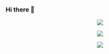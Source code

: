 ### Hi there 👋

<!--
[![GitHub Streak](https://streak-stats.demolab.com?user=maximiliananzinger&theme=vision-friendly-dark)](https://git.io/streak-stats)
-->
<p align="center">
  <img src="https://streak-stats.demolab.com?user=maximiliananzinger&theme=vision-friendly-dark" />
</p>

<!--
![Top Langs](https://github-readme-stats.vercel.app/api/top-langs/?username=maximiliananzinger&layout=compact&theme=vision-friendly-dark)
-->
<p align="center">
  <img src="https://github-readme-stats.vercel.app/api/top-langs/?username=maximiliananzinger&layout=compact&theme=vision-friendly-dark" />
</p>

<!--
[![trophy](https://github-profile-trophy.vercel.app/?username=maximiliananzinger&theme=juicyfresh&no-bg=true)](https://github.com/ryo-ma/github-profile-trophy)
-->
<p align="center">
  <img src="https://github-profile-trophy.vercel.app/?username=maximiliananzinger&theme=juicyfresh&no-bg=true" />
</p>


<!--
**MaximilianAnzinger/MaximilianAnzinger** is a ✨ _special_ ✨ repository because its `README.md` (this file) appears on your GitHub profile.

Here are some ideas to get you started:

- 🔭 I’m currently working on ...
- 🌱 I’m currently learning ...
- 👯 I’m looking to collaborate on ...
- 🤔 I’m looking for help with ...
- 💬 Ask me about ...
- 📫 How to reach me: ...
- 😄 Pronouns: ...
- ⚡ Fun fact: ...
-->
